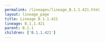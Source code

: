 ```yaml
---
permalink: /lineages/lineage_B.1.1.421.html
layout: lineage_page
title: Lineage B.1.1.421
lineage: B.1.1.421
parent: B.1.1
children: ['B.1.1.421']
---
```

